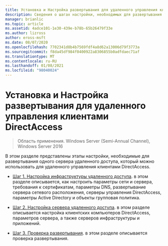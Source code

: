```yaml
---
title: Установка и Настройка развертывания для удаленного управления клиентами DirectAccess
description: Сведения о шагах настройки, необходимых для развертывания одного сервера удаленного доступа, который можно использовать для удаленного управления клиентами DirectAccess.
manager: brianlic
ms.topic: article
ms.assetid: 4adce101-1e30-439e-b78b-65b26479f33e
ms.author: lizross
author: eross-msft
ms.date: 08/07/2020
ms.openlocfilehash: 7702341d8b4b7569fdf4a8d62a13006d79f3773a
ms.sourcegitcommit: f8da45df984f0400922a8306855b0adfdaec71af
ms.translationtype: MT
ms.contentlocale: ru-RU
ms.lasthandoff: 01/08/2021
ms.locfileid: "98040024"
---
```

# <a name="install-and-configure-deployment-for-remote-management-of-directaccess-clients"></a>Установка и Настройка развертывания для удаленного управления клиентами DirectAccess

>Область применения. Windows Server (Semi-Annual Channel), Windows Server 2016

В этом разделе представлены этапы настройки, необходимые для развертывания одного сервера удаленного доступа, который можно использовать для удаленного управления клиентами DirectAccess.

-   [Шаг 1. Настройка инфраструктуры удаленного доступа](Step-1-Configure-the-Remote-Access-Infrastructure.md). в этом разделе описывается, как настроить параметры сети и сервера, требования к сертификатам, параметры DNS, развертывание сервера сетевого расположения, серверы управления DirectAccess, параметры Active Directory и объекты групповая политика.

-   [Шаг 2. Настройка сервера удаленного доступа](Step-2-Configure-the-Remote-Access-Server.md). в этом разделе описывается настройка клиентских компьютеров DirectAccess, параметров сервера, а также серверов инфраструктуры и приложений.

-   [Шаг 3. Проверка развертывания](Step-3-Verify-the-Deployment_2.md). в этом разделе описывается проверка развертывания.




